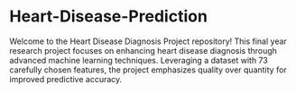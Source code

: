# Heart-Disease-Prediction
Welcome to the Heart Disease Diagnosis Project repository! This final year research project focuses on enhancing heart disease diagnosis through advanced machine learning techniques. Leveraging a dataset with 73 carefully chosen features, the project emphasizes quality over quantity for improved predictive accuracy.
